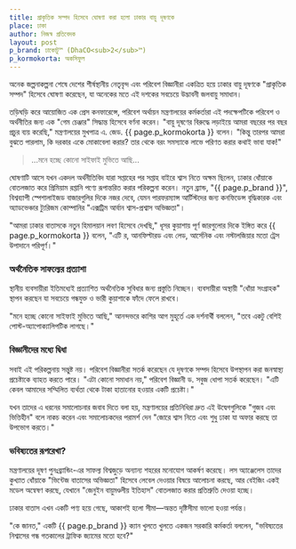 ```yaml
---
title: প্রাকৃতিক সম্পদ হিসেবে ঘোষণা করা হলো ঢাকার বায়ু দূষণকে
place: ঢাকা
author: নিজস্ব প্রতিবেদক
layout: post
p_brand: ঢাকোটু™ (DhaCO<sub>2</sub>™)
p_kormokorta: অকসিফুল
---
```



অনেক জল্পনাকল্পনা শেষে দেশের শীর্ষস্থানীয় নেতৃবৃন্দ এবং পরিবেশ বিজ্ঞানীরা একত্রিত হয়ে ঢাকার বায়ু দূষণকে "প্রাকৃতিক সম্পদ" হিসেবে ঘোষণা করেছেন, যা অনেকের মতে এই দশকের সবচেয়ে উদ্ভাবনী জলবায়ু সমাধান।

তড়িঘড়ি করে আয়োজিত এক প্রেস কনফারেন্সে, পরিবেশ অর্থায়ন মন্ত্রণালয়ের কর্মকর্তারা এই পদক্ষেপটিকে পরিবেশ ও অর্থনীতির জন্য এক "গেম চেঞ্জার" সিদ্ধান্ত হিসেবে বর্ণনা করেন। "বায়ু দূষণের বিরুদ্ধে লড়াইয়ে আমরা বছরের পর বছর প্রচুর ব্যয় করেছি," মন্ত্রণালয়ের মুখপাত্র এ. জেড. {{ page.p_kormokorta }} বলেন। "কিন্তু তারপর আমরা বুঝতে পারলাম, কি দরকার একে মোকাবেলা করার? তার থেকে বরং সমস্যাকে লাভে পরিণত করার কথাই ভাবা যাক!"

> ...মনে হচ্ছে কোনো সাইফাই মুভিতে আছি...
> 

ঘোষণাটি আসে যখন একদল অর্থনীতিবিদ যারা সপ্তাহের পর সপ্তাহ বাইরে শ্বাস নিতে অক্ষম ছিলেন, ঢাকার ধোঁয়াকে বোতলজাত করে প্রিমিয়াম রপ্তানি পণ্যে রূপান্তরিত করার পরিকল্পনা করেন। নতুন ব্র্যান্ড, "{{ page.p_brand }}", বিশ্বব্যাপী স্পেশালাইজড বাজারগুলির দিকে নজর দেবে, যেমন পারফরম্যান্স আর্টিস্টদের জন্য কনফিডেন্স বৃদ্ধিকারক এবং অ্যাডভেঞ্চার ট্যুরিজম কোম্পানির "এক্সট্রিম আর্বান শ্বাস-প্রশ্বাস অভিজ্ঞতা"।

"আমরা ঢাকার বাতাসকে নতুন হিমালয়ান লবণ হিসেবে দেখছি," ধূসর কুয়াশায় পূর্ণ জারগুলোর দিকে ইঙ্গিত করে {{ page.p_kormokorta }} বলেন, "এটি র, আনফিল্টারড এবং লেড, আর্সেনিক এবং নস্টালজিয়ার মতো ট্রেস উপাদানে পরিপূর্ণ।"

### অর্থনৈতিক সাফল্যের প্রত্যাশা

স্থানীয় ব্যবসায়ীরা ইতিমধ্যেই প্রত্যাশিত অর্থনৈতিক সুবিধার জন্য প্রস্তুতি নিচ্ছেন। ব্যবসায়ীরা অস্থায়ী "ধোঁয়া সংগ্রাহক" স্থাপন করছেন যা সবচেয়ে গন্ধযুক্ত ও ভারী কুয়াশাকে ফাঁদে ফেলে রাখবে।

"মনে হচ্ছে কোনো সাইফাই মুভিতে আছি," আনন্দভরে কাশির আগ মুহূর্তে এক দর্শনার্থী বললেন, "তবে একটু বেশিই পোস্ট-অ্যাপোক্যালিপটিক লাগছে।"

### বিজ্ঞানীদের মধ্যে দ্বিধা

সবাই এই পরিকল্পনায় সন্তুষ্ট নয়। পরিবেশ বিজ্ঞানীরা সতর্ক করেছেন যে দূষণকে সম্পদ হিসেবে উপস্থাপন করা জনস্বাস্থ্য প্রচেষ্টাকে ব্যাহত করতে পারে। "এটা কোনো সমাধান নয়," পরিবেশ বিজ্ঞানী ড. সবুজ ধোপা সতর্ক করেছেন। "এটি কেবল আমাদের সম্মিলিত ব্যর্থতা থেকে টাকা হাতানোর হওয়ার একটি প্রচেষ্টা।"

যখন তাদের এ ধরনের সমালোচনার জবাব দিতে বলা হয়, মন্ত্রণালয়ের প্রতিনিধিরা দ্রুত এই উদ্বেগগুলিকে "গুজব এবং ভিত্তিহীন" বলে নাকচ করেন এবং সমালোচকদের পরামর্শ দেন "জোরে শ্বাস নিতে এবং শুধু ঢাকা যা অফার করছে তা উপভোগ করতে।"

### ভবিষ্যতের রূপরেখা?

মন্ত্রণালয়ের দূষণ পুনঃব্র্যান্ডিং-এর সাফল্য বিশ্বজুড়ে অন্যান্য শহরের মনোযোগ আকর্ষণ করেছে। লস অ্যাঞ্জেলেস তাদের কুখ্যাত ধোঁয়াকে "ভিন্টেজ বাতাসের অভিজ্ঞতা" হিসেবে লেবেল দেওয়ার বিষয়ে আলোচনা করছে, আর বেইজিং একই মডেল অন্বেষণ করছে, যেখানে "জেনুইন বায়ুমণ্ডলীয় ইতিহাস" বোতলজাত করার প্রতিশ্রুতি দেওয়া হচ্ছে।

ঢাকার বাতাস এখন একটি পণ্য হয়ে গেছে, আকাশই হলো সীমা—অন্তত দৃষ্টিসীমা ভালো হওয়া পর্যন্ত।

"কে জানত," একটি {{ page.p_brand }} ক্যান খুলতে খুলতে একজন সরকারি কর্মকর্তা বললেন, "ভবিষ্যতের নিশ্বাসের গন্ধ গতকালের ট্রাফিক জ্যামের মতো হবে?"
